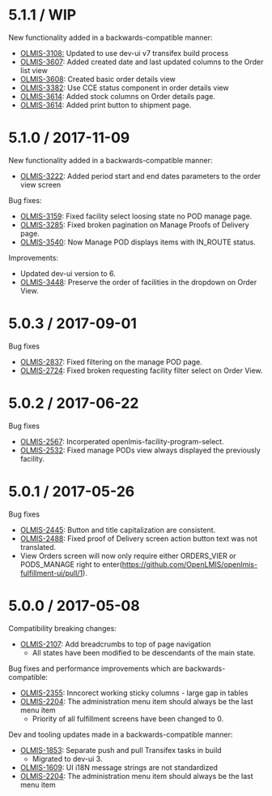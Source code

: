 5.1.1 / WIP
==================

New functionality added in a backwards-compatible manner:
* [OLMIS-3108:](https://openlmis.atlassian.net/browse/OLMIS-3108) Updated to use dev-ui v7 transifex build process
* [OLMIS-3607](https://openlmis.atlassian.net/browse/OLMIS-3607): Added created date and last updated columns to the Order list view
* [OLMIS-3608](https://openlmis.atlassian.net/browse/OLMIS-3608): Created basic order details view
* [OLMIS-3382](https://openlmis.atlassian.net/browse/OLMIS-3382): Use CCE status component in order details view
* [OLMIS-3614](https://openlmis.atlassian.net/browse/OLMIS-3614): Added stock columns on Order details page.
* [OLMIS-3614](https://openlmis.atlassian.net/browse/OLMIS-3614): Added print button to shipment page.

5.1.0 / 2017-11-09
==================

New functionality added in a backwards-compatible manner:
* [OLMIS-3222](https://openlmis.atlassian.net/browse/OLMIS-3222): Added period start and end dates parameters to the order view screen

Bug fixes:
* [OLMIS-3159](https://openlmis.atlassian.net/browse/OLMIS-3159): Fixed facility select loosing state no POD manage page.
* [OLMIS-3285](https://openlmis.atlassian.net/browse/OLMIS-3285): Fixed broken pagination on Manage Proofs of Delivery page.
* [OLMIS-3540](https://openlmis.atlassian.net/browse/OLMIS-3540): Now Manage POD displays items with IN_ROUTE status.

Improvements:
* Updated dev-ui version to 6.
* [OLMIS-3448](https://openlmis.atlassian.net/browse/OLMIS-3448): Preserve the order of facilities in the dropdown on Order View.

5.0.3 / 2017-09-01
==================

Bug fixes

* [OLMIS-2837](https://openlmis.atlassian.net/browse/OLMIS-2837): Fixed filtering on the manage POD page.
* [OLMIS-2724](https://openlmis.atlassian.net/browse/OLMIS-2724): Fixed broken requesting facility filter select on Order View.

5.0.2 / 2017-06-22
==================

Bug fixes

* [OLMIS-2567](https://openlmis.atlassian.net/browse/OLMIS-2567): Incorperated openlmis-facility-program-select.
* [OLMIS-2532](https://openlmis.atlassian.net/browse/OLMIS-2532): Fixed manage PODs view always displayed the previously facility.

5.0.1 / 2017-05-26
==================

Bug fixes

* [OLMIS-2445](https://openlmis.atlassian.net/browse/OLMIS-2445): Button and title capitalization are consistent.
* [OLMIS-2488](https://openlmis.atlassian.net/browse/OLMIS-2488): Fixed proof of Delivery screen action button text was not translated.
* View Orders screen will now only require either ORDERS_VIER or PODS_MANAGE right to enter(https://github.com/OpenLMIS/openlmis-fulfillment-ui/pull/1).

5.0.0 / 2017-05-08
==================

Compatibility breaking changes:
* [OLMIS-2107](https://openlmis.atlassian.net/browse/OLMIS-2107): Add breadcrumbs to top of page navigation
  * All states have been modified to be descendants of the main state.

Bug fixes and performance improvements which are backwards-compatible:

* [OLMIS-2355](https://openlmis.atlassian.net/browse/OLMIS-2355): Inncorect working sticky columns - large gap in tables
* [OLMIS-2204](https://openlmis.atlassian.net/browse/OLMIS-2204): The administration menu item should always be the last menu item
  * Priority of all fulfillment screens have been changed to 0.

Dev and tooling updates made in a backwards-compatible manner:

* [OLMIS-1853](https://openlmis.atlassian.net/browse/OLMIS-1853): Separate push and pull Transifex tasks in build
  * Migrated to dev-ui 3.
* [OLMIS-1609](https://openlmis.atlassian.net/browse/OLMIS-1609): UI i18N message strings are not standardized
* [OLMIS-2204](https://openlmis.atlassian.net/browse/OLMIS-2204): The administration menu item should always be the last menu item
